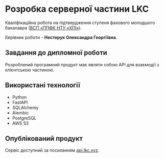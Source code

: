 # Розробка серверної частини LKC

Кваліфікаційна робота на підтвердження ступеня фахового молодшого бакалавра ([ВСП «ППФК НТУ «ХПІ»](https://www.polytechnic.poltava.ua/)).

Керівник роботи - **Нестерук Олександра Георгіївна**.


## Завдання до дипломної роботи

Розроблений програмний продукт має являти собою API для взаємодії з клієнтською частиною.


## Використані технології
- Python
- FastAPI
- SQLAlchemy
- Alembic
- PostgreSQL
- AWS S3


## Опублікований продукт

Сервіс доступний за посиланням [api.lkc.xyz](http://about:blank).
